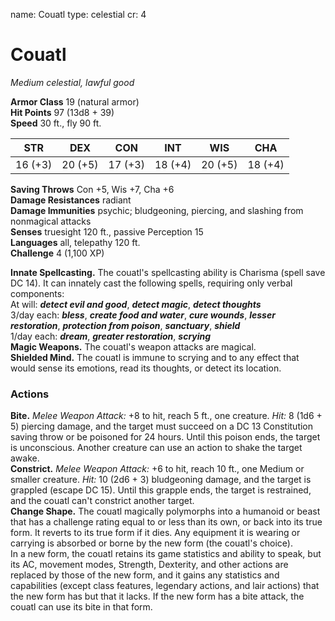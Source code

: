 name: Couatl
type: celestial
cr: 4

# Couatl 
_Medium celestial, lawful good_

**Armor Class** 19 (natural armor)    
**Hit Points** 97 (13d8 + 39)    
**Speed** 30 ft., fly 90 ft. 

| STR      | DEX     | CON      | INT     | WIS     | CHA     |
|----------|---------|----------|---------|---------|---------|
| 16 (+3)  | 20 (+5) | 17 (+3)  | 18 (+4) | 20 (+5) | 18 (+4) |

**Saving Throws** Con +5, Wis +7, Cha +6    
**Damage Resistances** radiant    
**Damage Immunities** psychic; bludgeoning, piercing, and slashing from nonmagical attacks    
**Senses** truesight 120 ft., passive Perception 15    
**Languages** all, telepathy 120 ft.    
**Challenge** 4 (1,100 XP) 

**Innate Spellcasting.** The couatl's spellcasting ability is Charisma (spell save DC 14). It can innately cast the following spells, requiring only verbal components:    
At will: **_detect evil and good_**, **_detect magic_**, **_detect thoughts_**    
3/day each: **_bless_**, **_create food and water_**, **_cure wounds_**, **_lesser restoration_**, **_protection from poison_**, **_sanctuary_**, **_shield_**    
1/day each: **_dream_**, **_greater restoration_**, **_scrying_**    
**Magic Weapons.** The couatl's weapon attacks are magical.    
**Shielded Mind.** The couatl is immune to scrying and to any effect that would sense its emotions, read its thoughts, or detect its location. 

### Actions 
**Bite.** _Melee Weapon Attack:_ +8 to hit, reach 5 ft., one creature. _Hit:_ 8 (1d6 + 5) piercing damage, and the target must succeed on a DC 13 Constitution saving throw or be poisoned for 24 hours. Until this poison ends, the target is unconscious. Another creature can use an action to shake the target awake.    
**Constrict.** _Melee Weapon Attack:_ +6 to hit, reach 10 ft., one Medium or smaller creature. _Hit:_ 10 (2d6 + 3) bludgeoning damage, and the target is grappled (escape DC 15). Until this grapple ends, the target is restrained, and the couatl can't constrict another target.    
**Change Shape.** The couatl magically polymorphs into a humanoid or beast that has a challenge rating equal to or less than its own, or back into its true form. It reverts to its true form if it dies. Any equipment it is wearing or carrying is absorbed or borne by the new form (the couatl's choice).    
In a new form, the couatl retains its game statistics and ability to speak, but its AC, movement modes, Strength, Dexterity, and other actions are replaced by those of the new form, and it gains any statistics and capabilities (except class features, legendary actions, and lair actions) that the new form has but that it lacks. If the new form has a bite attack, the couatl can use its bite in that form.